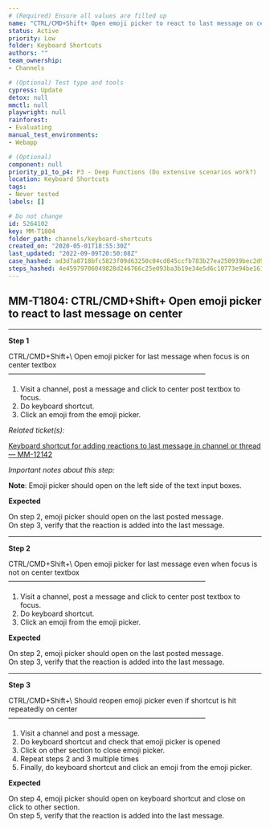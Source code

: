 ```yaml
---
# (Required) Ensure all values are filled up
name: "CTRL/CMD+Shift+ Open emoji picker to react to last message on center"
status: Active
priority: Low
folder: Keyboard Shortcuts
authors: ""
team_ownership: 
- Channels

# (Optional) Test type and tools
cypress: Update
detox: null
mmctl: null
playwright: null
rainforest: 
- Evaluating
manual_test_environments: 
- Webapp

# (Optional)
component: null
priority_p1_to_p4: P3 - Deep Functions (Do extensive scenarios work?)
location: Keyboard Shortcuts
tags: 
- Never tested
labels: []

# Do not change
id: 5264102
key: MM-T1804
folder_path: channels/keyboard-shortcuts
created_on: "2020-05-01T18:55:30Z"
last_updated: "2022-09-09T20:50:08Z"
case_hashed: ad3d7a8718bfc5823f09d63250c04cd845ccfb783b27ea250939bec2d9a04ab4112acf53414676e574e3de031b1fda7e
steps_hashed: 4e45979706049828d246766c25e093ba3b19e34e5d6c10773e94be161991ab78d74d3c228bb261a8d370c3f2241e5c8e
---
```


## MM-T1804: CTRL/CMD+Shift+ Open emoji picker to react to last message on center

---

**Step 1**

CTRL/CMD+Shift+\ Open emoji picker for last message when focus is on center textbox\
————————————————————————————

1. Visit a channel, post a message and click to center post textbox to focus.
2. Do keyboard shortcut.
3. Click an emoji from the emoji picker.

_Related ticket(s):_

[Keyboard shortcut for adding reactions to last message in channel or thread — MM-12142](https://mattermost.atlassian.net/browse/MM-12142)

_Important notes about this step:_

**Note**: Emoji picker should open on the left side of the text input boxes.

**Expected**

On step 2, emoji picker should open on the last posted message.\
On step 3, verify that the reaction is added into the last message.

---

**Step 2**

CTRL/CMD+Shift+\ Open emoji picker for last message even when focus is not on center textbox\
————————————————————————————

1. Visit a channel, post a message and click to center post textbox to focus.
2. Do keyboard shortcut.
3. Click an emoji from the emoji picker.

**Expected**

On step 2, emoji picker should open on the last posted message.\
On step 3, verify that the reaction is added into the last message.

---

**Step 3**

CTRL/CMD+Shift+\ Should reopen emoji picker even if shortcut is hit repeatedly on center\
————————————————————————————

1. Visit a channel and post a message.
2. Do keyboard shortcut and check that emoji picker is opened
3. Click on other section to close emoji picker.
4. Repeat steps 2 and 3 multiple times
5. Finally, do keyboard shortcut and click an emoji from the emoji picker.

**Expected**

On step 4, emoji picker should open on keyboard shortcut and close on click to other section.\
On step 5, verify that the reaction is added into the last message.
